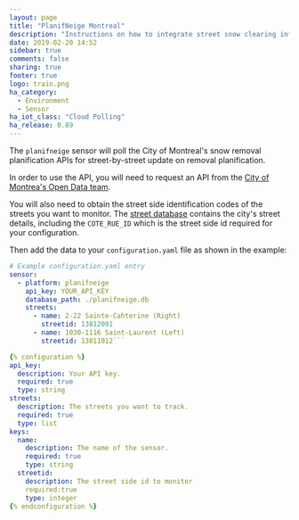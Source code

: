 ```yaml
---
layout: page
title: "PlanifNeige Montreal"
description: "Instructions on how to integrate street snow clearing information within Home Assistant."
date: 2019-02-20 14:52
sidebar: true
comments: false
sharing: true
footer: true
logo: train.png
ha_category:
  - Environment
  - Sensor
ha_iot_class: "Cloud Polling"
ha_release: 0.89
---
```


The `planifneige` sensor will poll the City of Montreal's snow removal planification APIs for street-by-street update on removal planification.

In order to use the API, you will need to request an API from the [City of Montrea's Open Data team](http://donnees.ville.montreal.qc.ca/dataset/deneigement).

You will also need to obtain the street side identification codes of the streets you want to monitor. The [street database](http://donnees.ville.montreal.qc.ca/dataset/geobase-double) contains the city's street details, including the `COTE_RUE_ID` which is the street side id required for your configuration.


Then add the data to your `configuration.yaml` file as shown in the example:

```yaml
# Example configuration.yaml entry
sensor:
  - platform: planifneige
    api_key: YOUR_API_KEY
    database_path: ./planifneige.db
    streets:
      - name: 2-22 Sainte-Cahterine (Right)
        streetid: 13812091
      - name: 1030-1116 Saint-Laurent (Left)
        streetid: 13811012```

{% configuration %}
api_key:
  description: Your API key.
  required: true
  type: string
streets:
  description: The streets you want to track.
  required: true
  type: list
keys:
  name:
    description: The name of the sensor.
    required: true
    type: string
  streetid:
    description: The street side id to monitor
    required:true
    type: integer
{% endconfiguration %}

